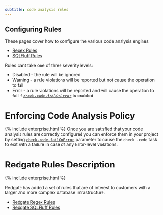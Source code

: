 ```yaml
---
subtitle: code analysis rules
---
```


## Configuring Rules
These pages cover how to configure the various code analysis engines
- [Regex Rules](<Code Analysis Rules/Configuring Regex Rules>)
- [SQLFluff Rules](<Code Analysis Rules/Configuring SQLFluff Rules>)

Rules cant take one of three severity levels:
- Disabled - the rule will be ignored
- Warning - a rule violations will be reported but not cause the operation to fail
- Error - a rule violations will be reported and will cause the operation to fail if [`check.code.failOnError`](<Configuration/Flyway Namespace/Flyway Check Namespace/Flyway Check Code Fail On Error Setting>) is enabled

# Enforcing Code Analysis Policy
{% include enterprise.html %}
Once you are satisfied that your code analysis rules are correctly configured you can enforce them in your project by setting [`check.code.failOnError`](<Configuration/Flyway Namespace/Flyway Check Namespace/Flyway Check Code Fail On Error Setting>) parameter to cause the `check -code` task to exit with a failure in case of any Error-level violations.

# Redgate Rules Description 
{% include enterprise.html %}

Redgate has added a set of rules that are of interest to customers with a larger and more complex database infrastructure. 

- [Redgate Regex Rules](<Code Analysis Rules/Redgate Regex Rules>)
- [Redgate SQLFluff Rules](<Code Analysis Rules/Redgate SQLFluff Rules>)
